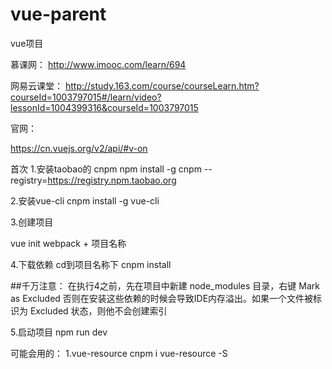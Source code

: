 # vue-parent
vue项目


慕课网：
http://www.imooc.com/learn/694

网易云课堂：
http://study.163.com/course/courseLearn.htm?courseId=1003797015#/learn/video?lessonId=1004399316&courseId=1003797015

官网：

https://cn.vuejs.org/v2/api/#v-on

首次
1.安装taobao的 cnpm
npm install -g cnpm --registry=https://registry.npm.taobao.org

2.安装vue-cli
cnpm install -g vue-cli

3.创建项目

vue init webpack + 项目名称

4.下载依赖
cd到项目名称下
cnpm install

##千万注意：
在执行4之前，先在项目中新建 node_modules 目录，右键 Mark as Excluded 
否则在安装这些依赖的时候会导致IDE内存溢出。如果一个文件被标识为 Excluded 状态，则他不会创建索引

5.启动项目
npm run dev


可能会用的：
1.vue-resource
cnpm i vue-resource -S